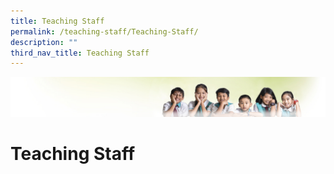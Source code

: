 ```yaml
---
title: Teaching Staff
permalink: /teaching-staff/Teaching-Staff/
description: ""
third_nav_title: Teaching Staff
---
```


![](/images/Banner.jpg)

Teaching Staff
==============